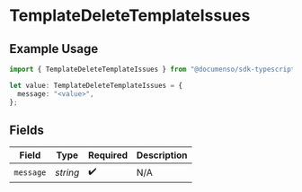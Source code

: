 # TemplateDeleteTemplateIssues

## Example Usage

```typescript
import { TemplateDeleteTemplateIssues } from "@documenso/sdk-typescript/models/errors";

let value: TemplateDeleteTemplateIssues = {
  message: "<value>",
};
```

## Fields

| Field              | Type               | Required           | Description        |
| ------------------ | ------------------ | ------------------ | ------------------ |
| `message`          | *string*           | :heavy_check_mark: | N/A                |
